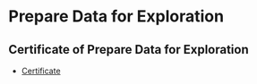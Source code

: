 # Prepare Data for Exploration
## Certificate of Prepare Data for Exploration
* [Certificate](https://www.coursera.org/account/accomplishments/verify/TS4QCL6CKPY6)
